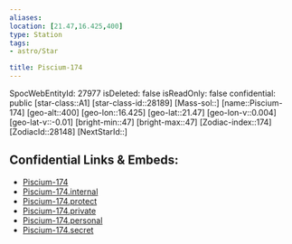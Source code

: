 ```yaml
---
aliases: 
location: [21.47,16.425,400]
type: Station
tags:
- astro/Star

title: Piscium-174
---
```

SpocWebEntityId: 27977
isDeleted: false
isReadOnly: false
confidential: public
[star-class::A1]
[star-class-id::28189]
[Mass-sol::]
[name::Piscium-174]
[geo-alt::400]
[geo-lon::16.425]
[geo-lat::21.47]
[geo-lon-v::0.004]
[geo-lat-v::-0.01]
[bright-min::47]
[bright-max::47]
[Zodiac-index::174]
[ZodiacId::28148]
[NextStarId::]



## Confidential Links & Embeds: 
- [Piscium-174](../../../_public/astro/Star/Piscium-174.md) 
- [Piscium-174.internal](../../../_internal/astro/Star/Piscium-174.internal.md) 
- [Piscium-174.protect](../../../_protect/astro/Star/Piscium-174.protect.md) 
- [Piscium-174.private](../../../_private/astro/Star/Piscium-174.private.md) 
- [Piscium-174.personal](../../../_personal/astro/Star/Piscium-174.personal.md) 
- [Piscium-174.secret](../../../_secret/astro/Star/Piscium-174.secret.md) 
